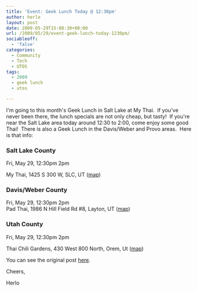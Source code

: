```yaml
---
title: 'Event: Geek Lunch Today @ 12:30pm'
author: herlo
layout: post
date: 2009-05-29T15:08:30+00:00
url: /2009/05/29/event-geek-lunch-today-1230pm/
sociableoff:
  - 'false'
categories:
  - Community
  - Tech
  - UTOS
tags:
  - 2009
  - geek lunch
  - utos

---
```

I'm going to this month's Geek Lunch in Salt Lake at My Thai.  If you've never been there, the lunch specials are not only cheap, but tasty!  If you're near the Salt Lake area today around 12:30 to 2:00, come enjoy some good Thai!  There is also a Geek Lunch in the Davis/Weber and Provo areas.  Here is that info:

### Salt Lake County

Fri, May 29, 12:30pm  2pm
  
My Thai, 1425 S 300 W, SLC, UT (<a href="http://sn.im/hyon2" target="_blank">map</a>)

### <span>Davis/Weber County</span>

<span>Fri, May 29, 12:30pm  2pm<br /> Pad Thai, 1986 N Hill Field Rd #8, Layton, UT (<a href="http://sn.im/pad-thai-layton" target="_blank">map</a>)</span>

### Utah County

Fri, May 29, 12:30pm  2pm
  
Thai Chili Gardens, 430 West 800 North, Orem, Ut (<a href="http://sn.im/thai-chili-gardens" target="_blank">map</a>)

You can see the original post <a href="http://blog.utos.org/2009/05/22/event-utos-geek-lunch-may-29/" target="_blank">here</a>.

Cheers,

Herlo